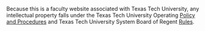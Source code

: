 Because this is a faculty website associated with Texas Tech University,
any intellectual property falls under the Texas Tech University 
Operating [Policy and Procedures](https://www.depts.ttu.edu/opmanual/op74.04.php) 
and Texas Tech University System Board of Regent [Rules](https://www.texastech.edu/board-of-regents/regents-rules/chapter-10-intellectual-property-rights.pdf).
